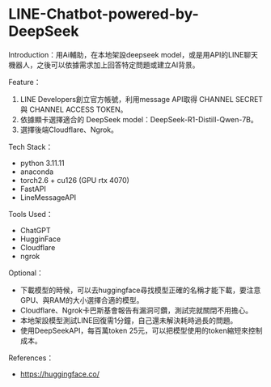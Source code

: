 # LINE-Chatbot-powered-by-DeepSeek
Introduction：用Ai輔助，在本地架設deepseek model，或是用API的LINE聊天機器人，之後可以依據需求加上回答特定問題或建立AI背景。

Feature：
  1. LINE Developers創立官方帳號，利用message API取得 CHANNEL SECRET 與 CHANNEL ACCESS TOKEN。
  2. 依據顯卡選擇適合的 DeepSeek model：DeepSeek-R1-Distill-Qwen-7B。
  3. 選擇後端Cloudflare、Ngrok。
     
Tech Stack：
  - python 3.11.11
  - anaconda
  - torch2.6 + cu126 (GPU rtx 4070)
  - FastAPI
  - LineMessageAPI

Tools Used：
  - ChatGPT
  - HugginFace
  - Cloudflare
  - ngrok
  
Optional：
  - 下載模型的時候，可以去huggingface尋找模型正確的名稱才能下載，要注意GPU、與RAM的大小選擇合適的模型。
  - Cloudflare、Ngrok卡巴斯基會報告有漏洞可鑽，測試完就關閉不用擔心。
  - 本地架設模型測試LINE回復需1分鐘，自己還未解決耗時過長的問題。
  - 使用DeepSeekAPI，每百萬token 25元，可以把模型使用的token縮短來控制成本。
  
References：
  - https://huggingface.co/
